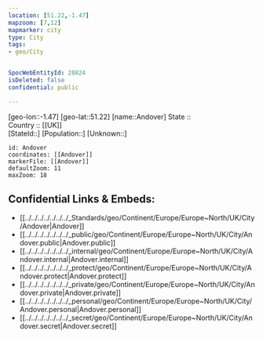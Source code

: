 ```yaml
---
location: [51.22,-1.47] 
mapzoom: [7,12] 
mapmarker: city 
type: City
tags:
- geo/City


SpocWebEntityId: 28824
isDeleted: false
confidential: public

---
```

[geo-lon::-1.47] 
[geo-lat::51.22] 
[name::Andover] 
State ::  
Country :: [[UK]]  
[StateId::] 
[Population::] 
[Unknown::] 


```leaflet
id: Andover
coordinates: [[Andover]] 
markerFile: [[Andover]] 
defaultZoom: 11 
maxZoom: 18
```


## Confidential Links & Embeds: 
- [[../../../../../../../_Standards/geo/Continent/Europe/Europe~North/UK/City/Andover|Andover]] 
- [[../../../../../../../_public/geo/Continent/Europe/Europe~North/UK/City/Andover.public|Andover.public]] 
- [[../../../../../../../_internal/geo/Continent/Europe/Europe~North/UK/City/Andover.internal|Andover.internal]] 
- [[../../../../../../../_protect/geo/Continent/Europe/Europe~North/UK/City/Andover.protect|Andover.protect]] 
- [[../../../../../../../_private/geo/Continent/Europe/Europe~North/UK/City/Andover.private|Andover.private]] 
- [[../../../../../../../_personal/geo/Continent/Europe/Europe~North/UK/City/Andover.personal|Andover.personal]] 
- [[../../../../../../../_secret/geo/Continent/Europe/Europe~North/UK/City/Andover.secret|Andover.secret]] 
